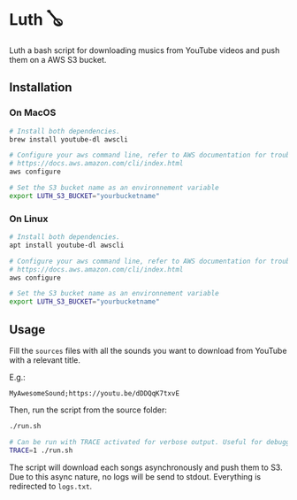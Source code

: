 # Luth 🪕

Luth a bash script for downloading musics from YouTube videos and push them on a AWS S3 bucket.

## Installation

### On MacOS

```bash
# Install both dependencies.
brew install youtube-dl awscli

# Configure your aws command line, refer to AWS documentation for troubleshooting.
# https://docs.aws.amazon.com/cli/index.html
aws configure

# Set the S3 bucket name as an environnement variable
export LUTH_S3_BUCKET="yourbucketname"
```

### On Linux

```bash
# Install both dependencies.
apt install youtube-dl awscli

# Configure your aws command line, refer to AWS documentation for troubleshooting.
# https://docs.aws.amazon.com/cli/index.html
aws configure

# Set the S3 bucket name as an environnement variable
export LUTH_S3_BUCKET="yourbucketname"
```

## Usage

Fill the `sources` files with all the sounds you want to download from YouTube with a relevant title.

E.g.:

```text
MyAwesomeSound;https://youtu.be/dDDQqK7txvE
```

Then, run the script from the source folder:

```bash
./run.sh

# Can be run with TRACE activated for verbose output. Useful for debugging.
TRACE=1 ./run.sh
```

The script will download each songs asynchronously and push them to S3.
Due to this async nature, no logs will be send to stdout.
Everything is redirected to `logs.txt`.
